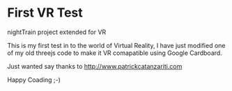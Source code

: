 # First VR Test
nightTrain project extended for VR

This is my first test in to the world of Virtual Reality, I have just modified one of my old 
threejs code to make it VR comapatible using Google Cardboard.

Just wanted say thanks to http://www.patrickcatanzariti.com

Happy Coading ;-)
